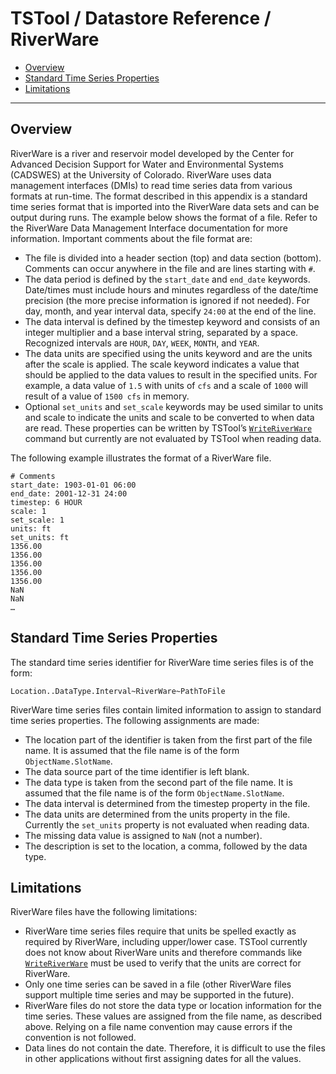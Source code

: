 # TSTool / Datastore Reference / RiverWare #

* [Overview](#overview)
* [Standard Time Series Properties](#standard-time-series-properties)
* [Limitations](#limitations)

--------------

## Overview ##

RiverWare is a river and reservoir model developed by the Center for
Advanced Decision Support for Water and Environmental Systems (CADSWES) at the University of Colorado.
RiverWare uses data management interfaces (DMIs) to read time series data from various formats at run-time.
The format described in this appendix is a standard time series format that is
imported into the RiverWare data sets and can be output during runs.
The example below shows the format of a file.
Refer to the RiverWare Data Management Interface documentation for more information.
Important comments about the file format are:

* The file is divided into a header section (top) and data section (bottom).
Comments can occur anywhere in the file and are lines starting with `#`.
* The data period is defined by the `start_date` and `end_date` keywords.
Date/times must include hours and minutes regardless of the date/time precision
(the more precise information is ignored if not needed).
For day, month, and year interval data, specify `24:00` at the end of the line.
* The data interval is defined by the timestep keyword and consists of an
integer multiplier and a base interval string, separated by a space.
Recognized intervals are `HOUR`, `DAY`, `WEEK`, `MONTH`, and `YEAR`.
* The data units are specified using the units keyword and are the units after the scale is applied.
The scale keyword indicates a value that should be applied to the data
values to result in the specified units.
For example, a data value of `1.5` with units of `cfs` and a scale of `1000` will result of a value of `1500 cfs` in memory.
* Optional `set_units` and `set_scale` keywords may be used similar to units and scale to
indicate the units and scale to be converted to when data are read.
These properties can be written by TSTool’s [`WriteRiverWare`](../../command-ref/WriteRiverWare/WriteRiverWare)
command but currently are not evaluated by TSTool when reading data.

The following example illustrates the format of a RiverWare file.

```
# Comments
start_date: 1903-01-01 06:00
end_date: 2001-12-31 24:00
timestep: 6 HOUR
scale: 1
set_scale: 1
units: ft
set_units: ft
1356.00
1356.00
1356.00
1356.00
1356.00
NaN
NaN
…
```
 
## Standard Time Series Properties ##

The standard time series identifier for RiverWare time series files is of the form:

```
Location..DataType.Interval~RiverWare~PathToFile
```

RiverWare time series files contain limited information to assign to standard time series properties.
The following assignments are made:

* The location part of the identifier is taken from the first part of the file name.
It is assumed that the file name is of the form `ObjectName.SlotName`.
* The data source part of the time identifier is left blank.
* The data type is taken from the second part of the file name.
It is assumed that the file name is of the form `ObjectName.SlotName`.
* The data interval is determined from the timestep property in the file.
* The data units are determined from the units property in the file.
Currently the `set_units` property is not evaluated when reading data.
* The missing data value is assigned to `NaN` (not a number).
* The description is set to the location, a comma, followed by the data type.

## Limitations ##

RiverWare files have the following limitations:

* RiverWare time series files require that units be spelled exactly as required by RiverWare,
including upper/lower case.  TSTool currently does not know about RiverWare units and
therefore commands like [`WriteRiverWare`](../../command-ref/WriteRiverWare/WriteRiverWare)
must be used to verify that the units are correct for RiverWare.
* Only one time series can be saved in a file (other RiverWare files support multiple time series and may be supported in the future).
* RiverWare files do not store the data type or location information for the time series.
These values are assigned from the file name, as described above.
Relying on a file name convention may cause errors if the convention is not followed.
* Data lines do not contain the date.
Therefore, it is difficult to use the files in other applications without first assigning dates for all the values.
